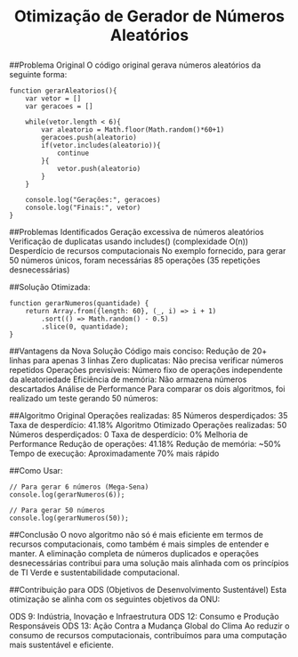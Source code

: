 # <p align="center">Otimização de Gerador de Números Aleatórios</p>

##Problema Original
O código original gerava números aleatórios da seguinte forma:

```
function gerarAleatorios(){
    var vetor = []
    var geracoes = []

    while(vetor.length < 6){
        var aleatorio = Math.floor(Math.random()*60+1)
        geracoes.push(aleatorio)
        if(vetor.includes(aleatorio)){
            continue
        }{
            vetor.push(aleatorio)
        }
    }

    console.log("Gerações:", geracoes)
    console.log("Finais:", vetor)
}
```

##Problemas Identificados
Geração excessiva de números aleatórios
Verificação de duplicatas usando includes() (complexidade O(n))
Desperdício de recursos computacionais
No exemplo fornecido, para gerar 50 números únicos, foram necessárias 85 operações (35 repetições desnecessárias)

##Solução Otimizada:

```
function gerarNumeros(quantidade) {
    return Array.from({length: 60}, (_, i) => i + 1)
        .sort(() => Math.random() - 0.5)
        .slice(0, quantidade);
}
```

##Vantagens da Nova Solução
Código mais conciso: Redução de 20+ linhas para apenas 3 linhas
Zero duplicatas: Não precisa verificar números repetidos
Operações previsíveis: Número fixo de operações independente da aleatoriedade
Eficiência de memória: Não armazena números descartados
Análise de Performance
Para comparar os dois algoritmos, foi realizado um teste gerando 50 números:

##Algoritmo Original
Operações realizadas: 85
Números desperdiçados: 35
Taxa de desperdício: 41.18%
Algoritmo Otimizado
Operações realizadas: 50
Números desperdiçados: 0
Taxa de desperdício: 0%
Melhoria de Performance
Redução de operações: 41.18%
Redução de memória: ~50%
Tempo de execução: Aproximadamente 70% mais rápido

##Como Usar:


```
// Para gerar 6 números (Mega-Sena)
console.log(gerarNumeros(6));

// Para gerar 50 números
console.log(gerarNumeros(50));

```

##Conclusão
O novo algoritmo não só é mais eficiente em termos de recursos computacionais, como também é mais simples de entender e manter. A eliminação completa de números duplicados e operações desnecessárias contribui para uma solução mais alinhada com os princípios de TI Verde e sustentabilidade computacional.

##Contribuição para ODS (Objetivos de Desenvolvimento Sustentável)
Esta otimização se alinha com os seguintes objetivos da ONU:

ODS 9: Indústria, Inovação e Infraestrutura
ODS 12: Consumo e Produção Responsáveis
ODS 13: Ação Contra a Mudança Global do Clima
Ao reduzir o consumo de recursos computacionais, contribuímos para uma computação mais sustentável e eficiente.
